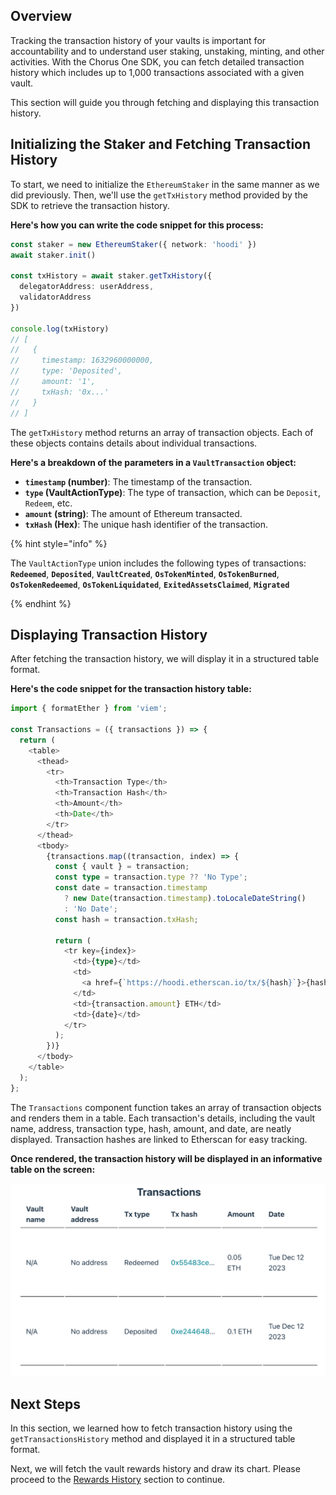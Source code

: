 ## Overview

Tracking the transaction history of your vaults is important for accountability and to understand user staking, unstaking, minting, and other activities. With the Chorus One SDK, you can fetch detailed transaction history which includes up to 1,000 transactions associated with a given vault.

This section will guide you through fetching and displaying this transaction history.

## Initializing the Staker and Fetching Transaction History

To start, we need to initialize the `EthereumStaker` in the same manner as we did previously. Then, we'll use the `getTxHistory` method provided by the SDK to retrieve the transaction history.

**Here's how you can write the code snippet for this process:**

```typescript
const staker = new EthereumStaker({ network: 'hoodi' })
await staker.init()

const txHistory = await staker.getTxHistory({
  delegatorAddress: userAddress,
  validatorAddress
})

console.log(txHistory)
// [
//   {
//     timestamp: 1632960000000,
//     type: 'Deposited',
//     amount: '1',
//     txHash: '0x...'
//   }
// ]
```

The `getTxHistory` method returns an array of transaction objects. Each of these objects contains details about individual transactions.

**Here's a breakdown of the parameters in a `VaultTransaction` object:**

- **`timestamp` (number)**: The timestamp of the transaction.
- **`type` (VaultActionType)**: The type of transaction, which can be `Deposit`, `Redeem`, etc.
- **`amount` (string)**: The amount of Ethereum transacted.
- **`txHash` (Hex)**: The unique hash identifier of the transaction.

{% hint style="info" %}

The `VaultActionType` union includes the following types of transactions:
**`Redeemed`**, **`Deposited`**, **`VaultCreated`**, **`OsTokenMinted`**, **`OsTokenBurned`**, **`OsTokenRedeemed`**, **`OsTokenLiquidated`**, **`ExitedAssetsClaimed`**, **`Migrated`**

{% endhint %}

## Displaying Transaction History

After fetching the transaction history, we will display it in a structured table format.

**Here's the code snippet for the transaction history table:**

```typescript
import { formatEther } from 'viem';

const Transactions = ({ transactions }) => {
  return (
    <table>
      <thead>
        <tr>
          <th>Transaction Type</th>
          <th>Transaction Hash</th>
          <th>Amount</th>
          <th>Date</th>
        </tr>
      </thead>
      <tbody>
        {transactions.map((transaction, index) => {
          const { vault } = transaction;
          const type = transaction.type ?? 'No Type';
          const date = transaction.timestamp
            ? new Date(transaction.timestamp).toLocaleDateString()
            : 'No Date';
          const hash = transaction.txHash;

          return (
            <tr key={index}>
              <td>{type}</td>
              <td>
                <a href={`https://hoodi.etherscan.io/tx/${hash}`}>{hash}</a>
              </td>
              <td>{transaction.amount} ETH</td>
              <td>{date}</td>
            </tr>
          );
        })}
      </tbody>
    </table>
  );
};
```

The `Transactions` component function takes an array of transaction objects and renders them in a table. Each transaction's details, including the vault name, address, transaction type, hash, amount, and date, are neatly displayed. Transaction hashes are linked to Etherscan for easy tracking.

**Once rendered, the transaction history will be displayed in an informative table on the screen:**

![Transaction history](../assets/tutorial/transactionHistory.png)

## Next Steps

In this section, we learned how to fetch transaction history using the `getTransactionsHistory` method and displayed it in a structured table format.

Next, we will fetch the vault rewards history and draw its chart. Please proceed to the [Rewards History][rewards-history] section to continue.

[rewards-history]: ./8-rewards-history.md
